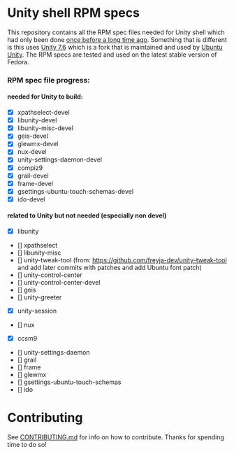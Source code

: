 # Unity shell RPM specs

This repository contains all the RPM spec files needed for
Unity shell which had only been done [once before a long time ago](https://github.com/chenxiaolong/Unity-for-Fedora). Something that is different is this uses [Unity 7.6](https://gitlab.com/ubuntu-unity/unity/unity) which is a fork that is maintained and used by [Ubuntu Unity](https://ubuntuunity.org/). The RPM specs are tested and used on the latest stable version of Fedora.

### RPM spec file progress:
#### needed for Unity to build:
* [X] xpathselect-devel
* [X] libunity-devel
* [X] libunity-misc-devel
* [X] geis-devel
* [X] glewmx-devel
* [X] nux-devel
* [X] unity-settings-daemon-devel
* [X] compiz9
* [X] grail-devel
* [X] frame-devel
* [X] gsettings-ubuntu-touch-schemas-devel
* [X] ido-devel
#### related to Unity but not needed (especially non devel)
* [X] libunity
* [] xpathselect
* [] libunity-misc
* [] unity-tweak-tool (from: https://github.com/freyja-dev/unity-tweak-tool and add later commits with patches and add Ubuntu font patch)
* [] unity-control-center
* [] unity-control-center-devel
* [] geis
* [] unity-greeter
* [X] unity-session
* [] nux
* [X] ccsm9
* [] unity-settings-daemon
* [] grail
* [] frame
* [] glewmx
* [] gsettings-ubuntu-touch-schemas
* [] ido

# Contributing
See [CONTRIBUTING.md](https://github.com/cat-master21/unityDE-specs/blob/main/CONTRIBUTING.md) for info on how to contribute. Thanks for spending time to do so!